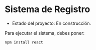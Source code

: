 <h1>Sistema de Registro</h1>

- Estado del proyecto:  En construcción.

Para ejecutar el sistema, debes poner:

```npm install react```
